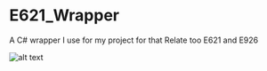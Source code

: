 # E621_Wrapper

A  C# wrapper I use for my project for that Relate too E621 and E926


![alt text](https://imgur.com/t5kt1EH.png)
